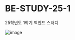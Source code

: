 # BE-STUDY-25-1
25학년도 1학기 백엔드 스터디

![image](https://github.com/user-attachments/assets/9ef7b5bd-8f22-4c75-a7ab-a103878249ad)
